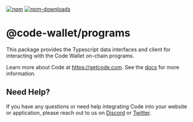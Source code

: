 [![npm][npm-image]][npm-url]
[![npm-downloads][npm-downloads-image]][npm-url]

[npm-downloads-image]: https://img.shields.io/npm/dt/@code-wallet/programs?style=flat
[npm-image]: https://img.shields.io/npm/v/@code-wallet/programs?style=flat
[npm-url]: https://www.npmjs.com/package/@code-wallet/programs

# @code-wallet/programs
This package provides the Typescript data interfaces and client for interacting
with the Code Wallet on-chain programs.

Learn more about Code at https://getcode.com. See the
[docs](https://code-wallet.github.io/code-sdk/docs) for more information.


## Need Help?

If you have any questions or need help integrating Code into your website or
application, please reach out to us on [Discord](https://discord.gg/T8Tpj8DBFp) or
[Twitter](https://twitter.com/getcode).
